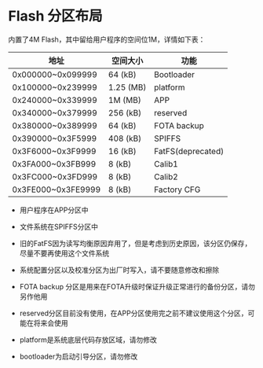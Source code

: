 Flash 分区布局
=======

内置了4M Flash，其中留给用户程序的空间位1M，详情如下表：

| 地址               | 空间大小    | 功能               |
| ---               | -------    | ----              |
| 0x000000~0x099999 |  64 (kB)   | Bootloader        |
| 0x100000~0x239999 |  1.25 (MB) | platform          |
| 0x240000~0x339999 |  1M (MB)   | APP               |
| 0x340000~0x379999 |  256 (kB)  | reserved          |
| 0x380000~0x389999 |  64 (kB)   | FOTA backup       | 
| 0x390000~0x3F5999 |  408 (kB)  | SPIFFS            |
| 0x3F6000~0x3F9999 |  16 (kB)   | FatFS(deprecated) |
| 0x3FA000~0x3FB999 |  8 (kB)    | Calib1            |
| 0x3FC000~0x3FD999 |  8 (kB)    | Calib2            |
| 0x3FE000~0x3FE9999|  8 (kB)    | Factory CFG       |


* 用户程序在APP分区中

* 文件系统在SPIFFS分区中

* 旧的FatFS因为读写均衡原因弃用了，但是考虑到历史原因，该分区仍保存，尽量不要再使用这个文件系统

* 系统配置分区以及校准分区为出厂时写入，请不要随意修改和擦除

* FOTA backup 分区是用来在FOTA升级时保证升级正常进行的备份分区，请勿另作他用

* reserved分区目前没有使用，在APP分区使用完之前不建议使用这个分区，可能在将来会使用

* platform是系统底层代码存放区域，请勿修改

* bootloader为启动引导分区，请勿修改


